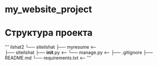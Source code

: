 # my_website_project

# Структура проекта
'''
ilshat2
 └──  siteilshat
     ├──  myresume        <--  
     ├──  siteilshat 
     ├──  __init__.py     <--
     └──  manage.py       <-- 
 ├──  .gitignore
 ├──  README.md
 └──  requirements.txt    <-- 
'''
